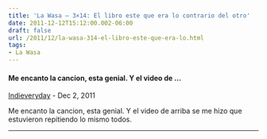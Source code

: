 ```yaml
---
title: 'La Wasa – 3×14: El libro este que era lo contrario del otro'
date: 2011-12-12T15:12:00.002-06:00
draft: false
url: /2011/12/la-wasa-314-el-libro-este-que-era-lo.html
tags: 
- La Wasa
---
```


#### Me encanto la cancion, esta genial. Y el video de ...
[Indieveryday](https://draft.blogger.com/profile/05469498688561490584 "noreply@blogger.com") - <time datetime="2011-12-13T16:04:24.486-06:00">Dec 2, 2011</time>

Me encanto la cancion, esta genial. Y el video de arriba se me hizo que estuvieron repitiendo lo mismo todos.
<hr />

